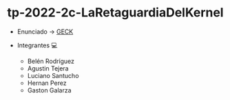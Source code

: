 # tp-2022-2c-LaRetaguardiaDelKernel

+ Enunciado -> [GECK](GECK_v10.pdf)

+ Integrantes 💻
  + Belén Rodríguez
  + Agustin Tejera
  + Luciano Santucho
  + Hernan Perez
  + Gaston Galarza

